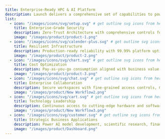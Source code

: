 ```yaml
---
title: Enterprise-Ready HPC & AI Platform
description: Launch delivers a comprehensive set of capabilities to power your most demanding AI and high-performance computing workloads.
list:
  - icon: "/images/icons/svg/setup.svg" # get outline svg icons from here - https://www.svgrepo.com/vectors/security/outlined/
    title: Enterprise-Grade Security
    description: Zero-Trust Architecture with comprehensive controls for regulated environments, supporting GDPR, HIPAA, SOC 2, and industry-specific frameworks.
    image: "/images/product/product-1.png"
  - icon: "/images/icons/svg/calender-plus.svg" # get outline svg icons from here - https://www.svgrepo.com/vectors/security/outlined/
    title: Resilient Infrastructure
    description: Production-ready reliability with 99.99% platform uptime, multi-region deployment, and automated failover capabilities for mission-critical applications.
    image: "/images/product/product-2.png"
  - icon: "/images/icons/svg/chart.svg" # get outline svg icons from here - https://www.svgrepo.com/vectors/security/outlined/
    title: Cost Optimization
    description: Pay-as-you-go consumption aligned with business value delivery, with resource forecasting and cost attribution by project, team, or application.
    image: "/images/product/product-3.png"
  - icon: "/images/icons/svg/chat.svg" # get outline svg icons from here - https://www.svgrepo.com/vectors/security/outlined/
    title: Enterprise Collaboration
    description: Secure workspaces with fine-grained access controls, Git integration, artifact management, and built-in knowledge sharing features.
    image: "/images/product/New Workflow2.png"
  - icon: "/images/icons/svg/cart.svg" # get outline svg icons from here - https://www.svgrepo.com/vectors/security/outlined/
    title: Technology Leadership
    description: Continuous access to cutting-edge hardware and software innovations, including direct integration with NVIDIA DGX Cloud for AI supercomputing.
    image: "/images/product/New Workflow3.png"
  - icon: "/images/icons/svg/customer.svg" # get outline svg icons from here - https://www.svgrepo.com/vectors/security/outlined/
    title: Strategic Business Applications
    description: Power AI model development, scientific research, financial modeling, and enterprise data analytics with optimized infrastructure and workflows.
    image: "/images/product/Dashboard.png"
---
```

